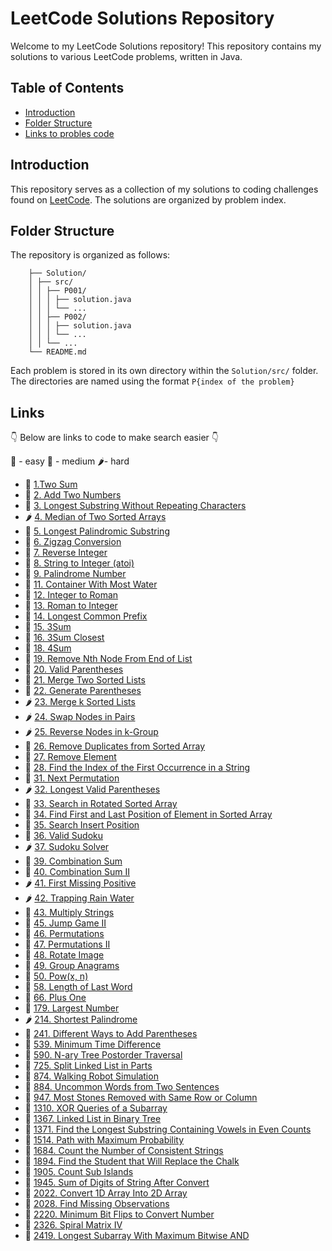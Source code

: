 # LeetCode Solutions Repository

Welcome to my LeetCode Solutions repository! This repository contains my solutions to various LeetCode problems, written in Java.

## Table of Contents

- [Introduction](#introduction)
- [Folder Structure](#folder-structure)
- [Links to probles code](#Links)


## Introduction

This repository serves as a collection of my solutions to coding challenges found on [LeetCode](https://leetcode.com/problemset/). The solutions are organized by problem index.


## Folder Structure

The repository is organized as follows:

```
    ├── Solution/
    │ ├── src/
    │ │ ├── P001/
    │ │ │ ├── solution.java
    │ │ │ └── ...
    │ │ ├── P002/
    │ │ │ ├── solution.java
    │ │ │ └── ...
    │ │ └── ...
    └── README.md
```
Each problem is stored in its own directory within the `Solution/src/` folder. The directories are named using the format `P{index of the problem}`

## Links

👇 Below are links to code to make search easier 👇

🍏 - easy 
🍌 - medium
🌶️- hard
- 🍏 [1.Two Sum](https://github.com/StevePryjmak/LeetCodeProblems/blob/main/Solutions/src/P0001/) 
- 🍌 [2. Add Two Numbers](https://github.com/StevePryjmak/LeetCodeProblems/tree/main/Solutions/src/P0002) 
- 🍌 [3. Longest Substring Without Repeating Characters](https://github.com/StevePryjmak/LeetCodeProblems/tree/main/Solutions/src/P0003) 
- 🌶️ [4. Median of Two Sorted Arrays](https://github.com/StevePryjmak/LeetCodeProblems/tree/main/Solutions/src/P0004)
- 🍌 [5. Longest Palindromic Substring](https://github.com/StevePryjmak/LeetCodeProblems/tree/main/Solutions/src/P0005) 
- 🍌 [6. Zigzag Conversion](https://github.com/StevePryjmak/LeetCodeProblems/tree/main/Solutions/src/P0006)
- 🍌 [7. Reverse Integer](https://github.com/StevePryjmak/LeetCodeProblems/tree/main/Solutions/src/P0007)
- 🍌 [8. String to Integer (atoi)](https://github.com/StevePryjmak/LeetCodeProblems/tree/main/Solutions/src/P0008)
- 🍏 [9. Palindrome Number](https://github.com/StevePryjmak/LeetCodeProblems/tree/main/Solutions/src/P0009) 
- 🍌 [11. Container With Most Water](https://github.com/StevePryjmak/LeetCodeProblems/tree/main/Solutions/src/P0011) 
- 🍌 [12. Integer to Roman](https://github.com/StevePryjmak/LeetCodeProblems/tree/main/Solutions/src/P0012) 
- 🍏 [13. Roman to Integer](https://github.com/StevePryjmak/LeetCodeProblems/tree/main/Solutions/src/P0013) 
- 🍏 [14. Longest Common Prefix](https://github.com/StevePryjmak/LeetCodeProblems/tree/main/Solutions/src/P0014)
- 🍌 [15. 3Sum](https://github.com/StevePryjmak/LeetCodeProblems/tree/main/Solutions/src/P0015)
- 🍌 [16. 3Sum Closest](https://github.com/StevePryjmak/LeetCodeProblems/tree/main/Solutions/src/P0016)  
- 🍌 [18. 4Sum](https://github.com/StevePryjmak/LeetCodeProblems/tree/main/Solutions/src/P0018)  
- 🍌 [19. Remove Nth Node From End of List](https://github.com/StevePryjmak/LeetCodeProblems/tree/main/Solutions/src/P0019)
- 🍏 [20. Valid Parentheses](https://github.com/StevePryjmak/LeetCodeProblems/tree/main/Solutions/src/P0020)
- 🍏 [21. Merge Two Sorted Lists](https://github.com/StevePryjmak/LeetCodeProblems/tree/main/Solutions/src/P0021)
- 🍌 [22. Generate Parentheses](https://github.com/StevePryjmak/LeetCodeProblems/tree/main/Solutions/src/P0022) 
- 🌶️ [23. Merge k Sorted Lists](https://github.com/StevePryjmak/LeetCodeProblems/tree/main/Solutions/src/P0023)
- 🌶️ [24. Swap Nodes in Pairs](https://github.com/StevePryjmak/LeetCodeProblems/tree/main/Solutions/src/P0024)
- 🌶️ [25. Reverse Nodes in k-Group](https://github.com/StevePryjmak/LeetCodeProblems/tree/main/Solutions/src/P0025)
- 🍏 [26. Remove Duplicates from Sorted Array](https://github.com/StevePryjmak/LeetCodeProblems/tree/main/Solutions/src/P0026)
- 🍏 [27. Remove Element](https://github.com/StevePryjmak/LeetCodeProblems/tree/main/Solutions/src/P0027)
- 🍏 [28. Find the Index of the First Occurrence in a String](https://github.com/StevePryjmak/LeetCodeProblems/tree/main/Solutions/src/P0028)
- 🍌 [31. Next Permutation](https://github.com/StevePryjmak/LeetCodeProblems/tree/main/Solutions/src/P0031)
- 🌶️ [32. Longest Valid Parentheses](https://github.com/StevePryjmak/LeetCodeProblems/tree/main/Solutions/src/P0032)
- 🍌 [33. Search in Rotated Sorted Array](https://github.com/StevePryjmak/LeetCodeProblems/tree/main/Solutions/src/P0033)
- 🍌 [34. Find First and Last Position of Element in Sorted Array](https://github.com/StevePryjmak/LeetCodeProblems/tree/main/Solutions/src/P0034)
- 🍏 [35. Search Insert Position](https://github.com/StevePryjmak/LeetCodeProblems/tree/main/Solutions/src/P0035)
- 🍌 [36. Valid Sudoku](https://github.com/StevePryjmak/LeetCodeProblems/tree/main/Solutions/src/P0036)
- 🌶️ [37. Sudoku Solver](https://github.com/StevePryjmak/LeetCodeProblems/tree/main/Solutions/src/P0037)
- 🍌 [39. Combination Sum](https://github.com/StevePryjmak/LeetCodeProblems/tree/main/Solutions/src/P0039)
- 🍌 [40. Combination Sum II](https://github.com/StevePryjmak/LeetCodeProblems/tree/main/Solutions/src/P0040)
- 🌶️ [41. First Missing Positive](https://github.com/StevePryjmak/LeetCodeProblems/tree/main/Solutions/src/P0041)
- 🌶️ [42. Trapping Rain Water](https://github.com/StevePryjmak/LeetCodeProblems/tree/main/Solutions/src/P0042)
- 🍌 [43. Multiply Strings](https://github.com/StevePryjmak/LeetCodeProblems/tree/main/Solutions/src/P0043)
- 🍌 [45. Jump Game II](https://github.com/StevePryjmak/LeetCodeProblems/tree/main/Solutions/src/P0045)
- 🍌 [46. Permutations](https://github.com/StevePryjmak/LeetCodeProblems/tree/main/Solutions/src/P0046)
- 🍌 [47. Permutations II](https://github.com/StevePryjmak/LeetCodeProblems/tree/main/Solutions/src/P0047)
- 🍌 [48. Rotate Image](https://github.com/StevePryjmak/LeetCodeProblems/tree/main/Solutions/src/P0048)
- 🍌 [49. Group Anagrams](https://github.com/StevePryjmak/LeetCodeProblems/tree/main/Solutions/src/P0049)
- 🍌 [50. Pow(x, n)](https://github.com/StevePryjmak/LeetCodeProblems/tree/main/Solutions/src/P0050)
- 🍏 [58. Length of Last Word](https://github.com/StevePryjmak/LeetCodeProblems/tree/main/Solutions/src/P0058)
- 🍏 [66. Plus One](https://github.com/StevePryjmak/LeetCodeProblems/tree/main/Solutions/src/P0066)
- 🍌 [179. Largest Number](https://github.com/StevePryjmak/LeetCodeProblems/tree/main/Solutions/src/P0179)
- 🌶️ [214. Shortest Palindrome](https://github.com/StevePryjmak/LeetCodeProblems/tree/main/Solutions/src/P0214)
- 🍌 [241. Different Ways to Add Parentheses](https://github.com/StevePryjmak/LeetCodeProblems/tree/main/Solutions/src/P0241)
- 🍌 [539. Minimum Time Difference](https://github.com/StevePryjmak/LeetCodeProblems/tree/main/Solutions/src/P0539)
- 🍏 [590. N-ary Tree Postorder Traversal](https://github.com/StevePryjmak/LeetCodeProblems/tree/main/Solutions/src/P0590)
- 🍌 [725. Split Linked List in Parts](https://github.com/StevePryjmak/LeetCodeProblems/tree/main/Solutions/src/P0725)
- 🍌 [874. Walking Robot Simulation](https://github.com/StevePryjmak/LeetCodeProblems/tree/main/Solutions/src/P0874)
- 🍏 [884. Uncommon Words from Two Sentences](https://github.com/StevePryjmak/LeetCodeProblems/tree/main/Solutions/src/P0884)
- 🍌 [947. Most Stones Removed with Same Row or Column](https://github.com/StevePryjmak/LeetCodeProblems/tree/main/Solutions/src/P0947)
- 🍌 [1310. XOR Queries of a Subarray](https://github.com/StevePryjmak/LeetCodeProblems/tree/main/Solutions/src/P1310)
- 🍌 [1367. Linked List in Binary Tree](https://github.com/StevePryjmak/LeetCodeProblems/tree/main/Solutions/src/P1367)
- 🍌 [1371. Find the Longest Substring Containing Vowels in Even Counts](https://github.com/StevePryjmak/LeetCodeProblems/tree/main/Solutions/src/P1371)
- 🍌 [1514. Path with Maximum Probability](https://github.com/StevePryjmak/LeetCodeProblems/tree/main/Solutions/src/P1514)
- 🍏 [1684. Count the Number of Consistent Strings](https://github.com/StevePryjmak/LeetCodeProblems/tree/main/Solutions/src/P1684)
- 🍌 [1894. Find the Student that Will Replace the Chalk](https://github.com/StevePryjmak/LeetCodeProblems/tree/main/Solutions/src/P1894)
- 🍌 [1905. Count Sub Islands](https://github.com/StevePryjmak/LeetCodeProblems/tree/main/Solutions/src/P1905)
- 🍏 [1945. Sum of Digits of String After Convert](https://github.com/StevePryjmak/LeetCodeProblems/tree/main/Solutions/src/P01945)
- 🍏 [2022. Convert 1D Array Into 2D Array](https://github.com/StevePryjmak/LeetCodeProblems/tree/main/Solutions/src/P2022)
- 🍌 [2028. Find Missing Observations](https://github.com/StevePryjmak/LeetCodeProblems/tree/main/Solutions/src/P2028)
- 🍏 [2220. Minimum Bit Flips to Convert Number](https://github.com/StevePryjmak/LeetCodeProblems/tree/main/Solutions/src/P2220)
- 🍌 [2326. Spiral Matrix IV](https://github.com/StevePryjmak/LeetCodeProblems/tree/main/Solutions/src/P2326)
- 🍌 [2419. Longest Subarray With Maximum Bitwise AND](https://github.com/StevePryjmak/LeetCodeProblems/tree/main/Solutions/src/P2419)